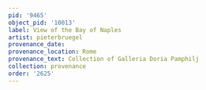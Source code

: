 ```yaml
---
pid: '9465'
object_pid: '10013'
label: View of the Bay of Naples
artist: pieterbruegel
provenance_date:
provenance_location: Rome
provenance_text: Collection of Galleria Doria Pamphilj
collection: provenance
order: '2625'
---
```

